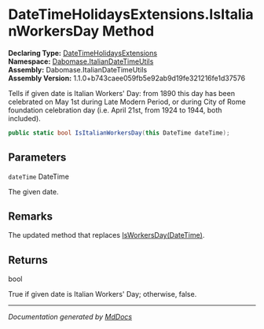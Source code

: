 ﻿<!--  
  <auto-generated>   
    The contents of this file were generated by a tool.  
    Changes to this file may be list if the file is regenerated  
  </auto-generated>   
-->

# DateTimeHolidaysExtensions.IsItalianWorkersDay Method

**Declaring Type:** [DateTimeHolidaysExtensions](../index.md)  
**Namespace:** [Dabomase.ItalianDateTimeUtils](../../index.md)  
**Assembly:** Dabomase.ItalianDateTimeUtils  
**Assembly Version:** 1.1.0+b743caee059fb5e92ab9d19fe321216fe1d37576

Tells if given date is Italian Workers' Day: from 1890 this day has been celebrated on May 1st during Late Modern Period, or during City of Rome foundation celebration day (i.e. April 21st, from 1924 to 1944, both included).

```csharp
public static bool IsItalianWorkersDay(this DateTime dateTime);
```

## Parameters

`dateTime`  DateTime

The given date.

## Remarks

The updated method that replaces [IsWorkersDay(DateTime)](IsWorkersDay.md).

## Returns

bool

True if given date is Italian Workers' Day; otherwise, false.

___

*Documentation generated by [MdDocs](https://github.com/ap0llo/mddocs)*
